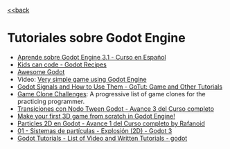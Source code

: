 [<<back](../README.md)

# Tutoriales sobre Godot Engine

* [Aprende sobre Godot Engine 3.1 - Curso en Español](https://www.reddit.com/r/godot/comments/aod5je/aprende_sobre_godot_engine_31_curso_en_espa%C3%B1ol/?utm_medium=android_app&utm_source=share)
* [Kids can code - Godot Recipes](http://kidscancode.org/godot_recipes/)
* [Awesome Godot](https://github.com/Calinou/awesome-godot/blob/master/README.md)
* Video: [Very simple game using Godot Engine](http://youtu.be/svoTd2gDdt4)
* [Godot Signals and How to Use Them - GoTut: Game and Other Tutorials](https://www.gotut.net/godot-signals/)
* [Game Clone Challenges](https://github.com/rby90/game-clone-challenges): A progressive list of game clones for the practicing programmer.
* [Transiciones con Nodo Tween Godot - Avance 3 del Curso completo](https://youtu.be/dbw8pEnJChQ)
* [Make your first 3D game from scratch in Godot Engine!](https://youtu.be/fdMOHMYslOY)
* [Particles 2D en Godot - Avance 1 del Curso completo by Rafanoid](https://youtu.be/sQ_NhtFkv4M)
* [01 - Sistemas de partículas - Explosión (2D) - Godot 3](https://youtu.be/gkzWruANadI)
* [Godot Tutorials - List of Video and Written Tutorials - godot](https://www.reddit.com/r/godot/comments/an0iq5/godot_tutorials_list_of_video_and_written/)
